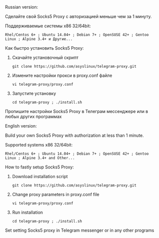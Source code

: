 Russian version:

Сделайте свой Socks5 Proxy с авторизацией меньше чем за 1 минуту.

Поддерживаемые системы x86 32/64bit:

	Rhel/Centos 6+ ; Ubuntu 14.04+ ; Debian 7+ ; OpenSUSE 42+ ; Gentoo Linux ; Alpine 3.4+ и Другие...

Как быстро установить Socks5 Proxy:

1. Скачайте установочный скрипт

    `git clone https://github.com/asyslinux/telegram-proxy.git`

2. Измените настройки прокси в proxy.conf файле

    `vi telegram-proxy/proxy.conf`

3. Запустите установку

    `cd telegram-proxy ; ./install.sh`

Пропишите настройки Socks5 Proxy в Телеграм мессенджере или в любых других программах

English version:

Build your own Socks5 Proxy with authorization at less than 1 minute.

Supported systems x86 32/64bit:

	Rhel/Centos 6+ ; Ubuntu 14.04+ ; Debian 7+ ; OpenSUSE 42+ ; Gentoo Linux ; Alpine 3.4+ and Other...

How to fastly setup Socks5 Proxy:

1.  Download installation script

    `git clone https://github.com/asyslinux/telegram-proxy.git`

2.  Change proxy parameters in proxy.conf file

    `vi telegram-proxy/proxy.conf`

3.  Run installation

    `cd telegram-proxy ; ./install.sh`

Set setting Socks5 proxy in Telegram messenger or in any other programs
